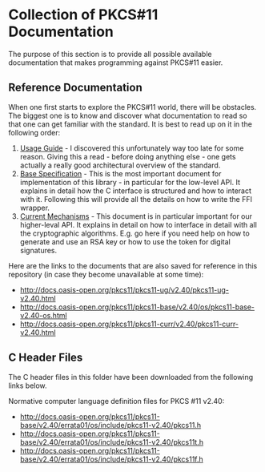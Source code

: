<!--
Copyright 2017 Marcus Heese

Licensed under the Apache License, Version 2.0 (the "License");
you may not use this file except in compliance with the License.
You may obtain a copy of the License at

    http://www.apache.org/licenses/LICENSE-2.0

Unless required by applicable law or agreed to in writing, software
distributed under the License is distributed on an "AS IS" BASIS,
WITHOUT WARRANTIES OR CONDITIONS OF ANY KIND, either express or implied.
See the License for the specific language governing permissions and
limitations under the License.
-->

# Collection of PKCS#11 Documentation

The purpose of this section is to provide all possible available documentation that makes programming against PKCS#11 easier.

## Reference Documentation

When one first starts to explore the PKCS#11 world, there will be obstacles. The biggest one is to know and discover what documentation to read so that one can get familiar with the standard. It is best to read up on it in the following order:

1. [Usage Guide](http://docs.oasis-open.org/pkcs11/pkcs11-ug/v2.40/pkcs11-ug-v2.40.html "PKCS#11 v2.40 Usage Guide") - I discovered this unfortunately way too late for some reason. Giving this a read - before doing anything else - one gets actually a really good architectural overview of the standard.
2. [Base Specification](http://docs.oasis-open.org/pkcs11/pkcs11-base/v2.40/os/pkcs11-base-v2.40-os.html "PKCS#11 v2.40 Base Specification") - This is the most important document for implementation of this library - in particular for the low-level API. It explains in detail how the C interface is structured and how to interact with it. Following this will provide all the details on how to write the FFI wrapper.
3. [Current Mechanisms](http://docs.oasis-open.org/pkcs11/pkcs11-curr/v2.40/pkcs11-curr-v2.40.html "PKCS#11 v2.40 Current Mechanisms") - This document is in particular important for our higher-leval API. It explains in detail on how to interface in detail with all the cryptographic algorithms. E.g. go here if you need help on how to generate and use an RSA key or how to use the token for digital signatures.

Here are the links to the documents that are also saved for reference in this repository (in case they become unavailable at some time):

- <http://docs.oasis-open.org/pkcs11/pkcs11-ug/v2.40/pkcs11-ug-v2.40.html>
- <http://docs.oasis-open.org/pkcs11/pkcs11-base/v2.40/os/pkcs11-base-v2.40-os.html>
- <http://docs.oasis-open.org/pkcs11/pkcs11-curr/v2.40/pkcs11-curr-v2.40.html>

## C Header Files

The C header files in this folder have been downloaded from the following links below.

Normative computer language definition files for PKCS #11 v2.40:

- <http://docs.oasis-open.org/pkcs11/pkcs11-base/v2.40/errata01/os/include/pkcs11-v2.40/pkcs11.h>
- <http://docs.oasis-open.org/pkcs11/pkcs11-base/v2.40/errata01/os/include/pkcs11-v2.40/pkcs11t.h>
- <http://docs.oasis-open.org/pkcs11/pkcs11-base/v2.40/errata01/os/include/pkcs11-v2.40/pkcs11f.h>
